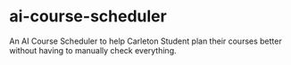 # ai-course-scheduler
An AI Course Scheduler to help Carleton Student plan their courses better without having to manually check everything. 
